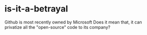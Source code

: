 # is-it-a-betrayal
Github is most recently owned by Microsoft
Does it mean that, it can privatize all the "open-source" code to its company?
